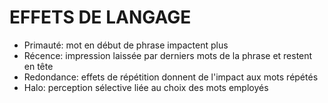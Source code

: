 # EFFETS DE LANGAGE

- Primauté: mot en début de phrase impactent plus
- Récence: impression laissée par derniers mots de la phrase et restent en tête
- Redondance: effets de répétition donnent de l'impact aux mots répétés
- Halo: perception sélective liée au choix des mots employés
